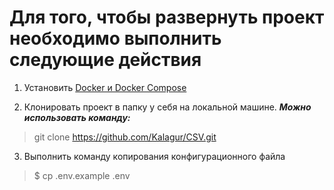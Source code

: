# Для того, чтобы развернуть проект необходимо выполнить следующие действия

1. Установить [Docker и Docker Compose](https://docs.docker.com/compose/install/)

2. Клонировать проект в папку у себя на локальной машине. ***Можно использовать команду:***
> git clone https://github.com/Kalagur/CSV.git

3. Выполнить команду копирования конфигурационного файла
>$ cp .env.example .env
